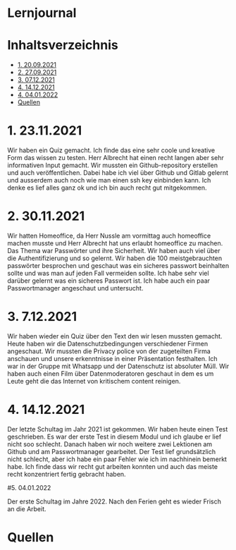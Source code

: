 # Lernjournal  <!-- omit in toc -->

# Inhaltsverzeichnis  <!-- omit in toc -->
- [1. 20.09.2021](#1-23112021)
- [2. 27.09.2021](#2-30112021)
- [3. 07.12.2021](#3-07122021)
- [4. 14.12.2021](#4-14122021)
- [4. 04.01.2022](#5-04012022)
- [Quellen](#quellen)

# 1. 23.11.2021

Wir haben ein Quiz gemacht. Ich finde das eine sehr coole und kreative Form das wissen zu testen. Herr Albrecht hat einen recht langen aber sehr informativen Input gemacht. Wir mussten ein Github-repository erstellen und auch veröffentlichen. Dabei habe ich viel über Github und Gitlab gelernt und ausserdem auch noch wie man einen ssh key einbinden kann. Ich denke es lief alles ganz ok und ich bin auch recht gut mitgekommen.

# 2. 30.11.2021

Wir hatten Homeoffice, da Herr Nussle am vormittag auch homeoffice machen musste und Herr Albrecht hat uns erlaubt homeoffice zu machen. Das Thema war Passwörter und ihre Sicherheit. Wir haben auch viel über die Authentifizierung und so gelernt. Wir haben die 100 meistgebrauchten passwörter besprochen und geschaut was ein sicheres passwort beinhalten sollte und was man auf jeden Fall vermeiden sollte. Ich habe sehr viel darüber gelernt was ein sicheres Passwort ist. Ich habe auch ein paar Passwortmanager angeschaut und untersucht.

# 3. 7.12.2021

Wir haben wieder ein Quiz über den Text den wir lesen mussten gemacht. Heute haben wir die Datenschutzbedingungen verschiedener Firmen angeschaut. Wir mussten die Privacy police von der zugeteilten Firma anschauen und unsere erkenntnisse in einer Präsentation festhalten. Ich war in der Gruppe mit Whatsapp und der Datenschutz ist absoluter Müll. Wir haben auch einen Film über Datenmoderatoren geschaut in dem es um Leute geht die das Internet von kritischem content reinigen.

# 4. 14.12.2021

Der letzte Schultag im Jahr 2021 ist gekommen. Wir haben heute einen Test geschrieben. Es war der erste Test in diesem Modul und ich glaube er lief nicht soo schlecht. Danach haben wir noch weitere zwei Lektionen am Github und am Passwortmanager gearbeitet. Der Test lief grundsätzlich nicht schlecht, aber ich habe ein paar Fehler wie ich im nachhinein bemerkt habe. Ich finde dass wir recht gut arbeiten konnten und auch das meiste recht konzentriert fertig gebracht haben.

#5. 04.01.2022

Der erste Schultag im Jahre 2022. Nach den Ferien geht es wieder Frisch an die Arbeit.

# Quellen
